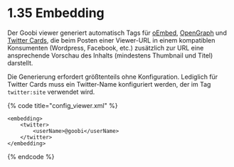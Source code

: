 # 1.35 Embedding

Der Goobi viewer generiert automatisch Tags für [oEmbed](https://oembed.com/), [OpenGraph](http://ogp.me/) und [Twitter Cards](https://developer.twitter.com/en/docs/tweets/optimize-with-cards/overview/abouts-cards.html), die beim Posten einer Viewer-URL in einem kompatiblen Konsumenten \(Wordpress, Facebook, etc.\) zusätzlich zur URL eine ansprechende Vorschau des Inhalts \(mindestens Thumbnail und Titel\) darstellt.

Die Generierung erfordert größtenteils ohne Konfiguration. Lediglich für Twitter Cards muss ein Twitter-Name konfiguriert werden, der im Tag `twitter:site` verwendet wird.

{% code title="config\_viewer.xml" %}
```markup
<embedding>
    <twitter>
        <userName>@goobi</userName>
    </twitter>
</embedding>
```
{% endcode %}

